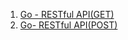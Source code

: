 1. [Go - RESTful API(GET)](https://github.com/ckdqja135/Typescript-restful-starter/blob/master/mdfile/Go/2020-09-16/Go%20-%20RESTful%20API(GET).md)
2. [Go- RESTful API(POST)](https://github.com/ckdqja135/Typescript-restful-starter/blob/master/mdfile/Go/2020-09-16/Go%20-%20RESTful%20API(POST).md)

